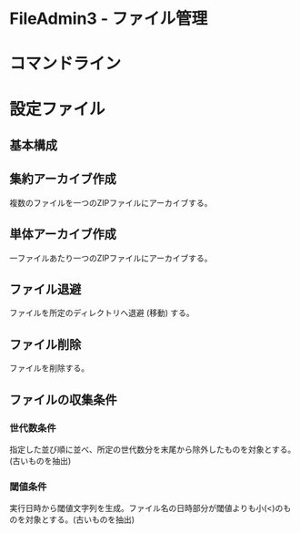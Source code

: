 FileAdmin3 - ファイル管理
========================

# コマンドライン

# 設定ファイル
## 基本構成

## 集約アーカイブ作成
複数のファイルを一つのZIPファイルにアーカイブする。

## 単体アーカイブ作成
一ファイルあたり一つのZIPファイルにアーカイブする。

## ファイル退避
ファイルを所定のディレクトリへ退避 (移動) する。

## ファイル削除
ファイルを削除する。

## ファイルの収集条件
### 世代数条件
指定した並び順に並べ、所定の世代数分を末尾から除外したものを対象とする。(古いものを抽出)

### 閾値条件
実行日時から閾値文字列を生成。ファイル名の日時部分が閾値よりも小(<)のものを対象とする。(古いものを抽出)

